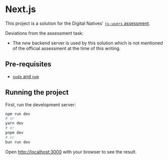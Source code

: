# Next.js

This project is a solution for the Digital Natives' [`js-users` assessment](https://github.com/digitalnatives/assessment/tree/main/js-users).

Deviations from the assessment task:

- The _new_ backend server is used by this solution which is not mentioned of the official assessment at the time of this writing.

## Pre-requisites

- [`node` and `npm`](https://nodejs.org)

## Running the project

First, run the development server:

```bash
npm run dev
# or
yarn dev
# or
pnpm dev
# or
bun run dev
```

Open [http://localhost:3000](http://localhost:3000) with your browser to see the result.
